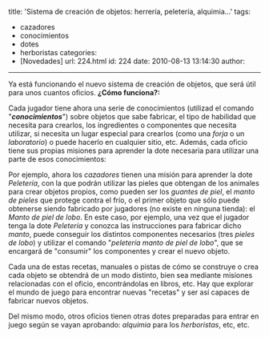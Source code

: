 title: 'Sistema de creación de objetos: herrería, peletería, alquimia...'
tags:
  - cazadores
  - conocimientos
  - dotes
  - herboristas
categories:
  - [Novedades]
url: 224.html
id: 224
date: 2010-08-13 13:14:30
author:
---
Ya está funcionando el nuevo sistema de creación de objetos, que será útil para unos cuantos oficios. **¿Cómo funciona?:**

Cada jugador tiene ahora una serie de conocimientos (utilizad el comando "**_conocimientos_**") sobre objetos que sabe fabricar, el tipo de habilidad que necesita para crearlos, los ingredientes o componentes que necesita utilizar, si necesita un lugar especial para crearlos (como una _forja_ o un _laboratorio_) o puede hacerlo en cualquier sitio, etc. Además, cada oficio tiene sus propias misiones para aprender la dote necesaria para utilizar una parte de esos conocimientos:

Por ejemplo, ahora los _cazadores_ tienen una misión para aprender la dote _Peletería_, con la que podrán utilizar las pieles que obtengan de los animales para crear objetos propios, como pueden ser los _guantes de piel_, el _manto de pieles_ que protege contra el frío, o el primer objeto que sólo puede obtenerse siendo fabricado por jugadores (no existe en ninguna tienda): el _Manto de piel de lobo_. En este caso, por ejemplo, una vez que el jugador tenga la dote _Peletería_ y conozca las instrucciones para fabricar dicho _manto_, puede conseguir los distintos componentes necesarios (tres _pieles de lobo_) y utilizar el comando "_peletería manto de piel de lobo_", que se encargará de "consumir" los componentes y crear el nuevo objeto.

Cada una de estas recetas, manuales o pistas de cómo se construye o crea cada objeto se obtendrá de un modo distinto, bien sea mediante misiones relacionadas con el oficio, encontrándolas en libros, etc. Hay que explorar el mundo de juego para encontrar nuevas "recetas" y ser así capaces de fabricar nuevos objetos.

Del mismo modo, otros oficios tienen otras dotes preparadas para entrar en juego según se vayan aprobando: _alquimia_ para los _herboristas_, etc, etc.